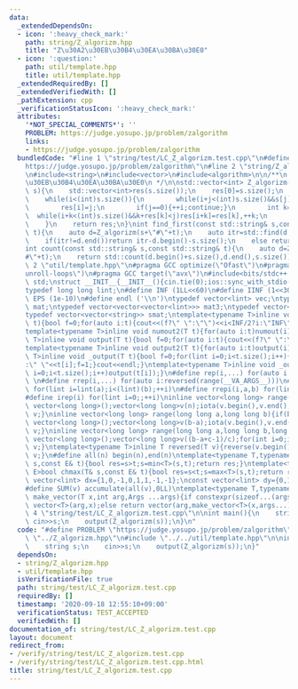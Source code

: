 ```yaml
---
data:
  _extendedDependsOn:
  - icon: ':heavy_check_mark:'
    path: string/Z_algorizm.hpp
    title: "Z\u30A2\u30EB\u30B4\u30EA\u30BA\u30E0"
  - icon: ':question:'
    path: util/template.hpp
    title: util/template.hpp
  _extendedRequiredBy: []
  _extendedVerifiedWith: []
  _pathExtension: cpp
  _verificationStatusIcon: ':heavy_check_mark:'
  attributes:
    '*NOT_SPECIAL_COMMENTS*': ''
    PROBLEM: https://judge.yosupo.jp/problem/zalgorithm
    links:
    - https://judge.yosupo.jp/problem/zalgorithm
  bundledCode: "#line 1 \"string/test/LC_Z_algorizm.test.cpp\"\n#define PROBLEM \"\
    https://judge.yosupo.jp/problem/zalgorithm\"\n#line 2 \"string/Z_algorizm.hpp\"\
    \n#include<string>\n#include<vector>\n#include<algorithm>\n\n/**\n * @brief Z\u30A2\
    \u30EB\u30B4\u30EA\u30BA\u30E0\n */\n\nstd::vector<int> Z_algorizm(const std::string&\
    \ s){\n    std::vector<int>res(s.size());\n    res[0]=s.size();\n    int i=1,j=0;\n\
    \    while(i<(int)s.size()){\n        while(i+j<(int)s.size()&&s[j]==s[i+j])++j;\n\
    \        res[i]=j;\n        if(j==0){++i;continue;}\n        int k=1;\n      \
    \  while(i+k<(int)s.size()&&k+res[k]<j)res[i+k]=res[k],++k;\n        i+=k;j-=k;\n\
    \    }\n    return res;\n}\nint find_first(const std::string& s,const std::string&\
    \ t){\n    auto d=Z_algorizm(s+\"#\"+t);\n    auto itr=std::find(d.begin()+s.size(),d.end(),s.size());\n\
    \    if(itr!=d.end())return itr-d.begin()-s.size();\n    else return -1;\n}\n\
    int count(const std::string& s,const std::string& t){\n    auto d=Z_algorizm(s+\"\
    #\"+t);\n    return std::count(d.begin()+s.size(),d.end(),s.size());\n}\n#line\
    \ 2 \"util/template.hpp\"\n#pragma GCC optimize(\"Ofast\")\n#pragma GCC optimize(\"\
    unroll-loops\")\n#pragma GCC target(\"avx\")\n#include<bits/stdc++.h>\nusing namespace\
    \ std;\nstruct __INIT__{__INIT__(){cin.tie(0);ios::sync_with_stdio(false);cout<<fixed<<setprecision(15);}}__INIT__;\n\
    typedef long long lint;\n#define INF (1LL<<60)\n#define IINF (1<<30)\n#define\
    \ EPS (1e-10)\n#define endl ('\\n')\ntypedef vector<lint> vec;\ntypedef vector<vector<lint>>\
    \ mat;\ntypedef vector<vector<vector<lint>>> mat3;\ntypedef vector<string> svec;\n\
    typedef vector<vector<string>> smat;\ntemplate<typename T>inline void numout(T\
    \ t){bool f=0;for(auto i:t){cout<<(f?\" \":\"\")<<i<INF/2?i:\"INF\";f=1;}cout<<endl;}\n\
    template<typename T>inline void numout2(T t){for(auto i:t)numout(i);}\ntemplate<typename\
    \ T>inline void output(T t){bool f=0;for(auto i:t){cout<<(f?\" \":\"\")<<i;f=1;}cout<<endl;}\n\
    template<typename T>inline void output2(T t){for(auto i:t)output(i);}\ntemplate<typename\
    \ T>inline void _output(T t){bool f=0;for(lint i=0;i<t.size();i++){cout<<f?\"\"\
    :\" \"<<t[i];f=1;}cout<<endl;}\ntemplate<typename T>inline void _output2(T t){for(lint\
    \ i=0;i<t.size();i++)output(t[i]);}\n#define rep(i,...) for(auto i:range(__VA_ARGS__))\
    \ \n#define rrep(i,...) for(auto i:reversed(range(__VA_ARGS__)))\n#define repi(i,a,b)\
    \ for(lint i=lint(a);i<(lint)(b);++i)\n#define rrepi(i,a,b) for(lint i=lint(b)-1;i>=lint(a);--i)\n\
    #define irep(i) for(lint i=0;;++i)\ninline vector<long long> range(long long n){if(n<=0)return\
    \ vector<long long>();vector<long long>v(n);iota(v.begin(),v.end(),0LL);return\
    \ v;}\ninline vector<long long> range(long long a,long long b){if(b<=a)return\
    \ vector<long long>();vector<long long>v(b-a);iota(v.begin(),v.end(),a);return\
    \ v;}\ninline vector<long long> range(long long a,long long b,long long c){if((b-a+c-1)/c<=0)return\
    \ vector<long long>();vector<long long>v((b-a+c-1)/c);for(int i=0;i<(int)v.size();++i)v[i]=i?v[i-1]+c:a;return\
    \ v;}\ntemplate<typename T>inline T reversed(T v){reverse(v.begin(),v.end());return\
    \ v;}\n#define all(n) begin(n),end(n)\ntemplate<typename T,typename E>bool chmin(T&\
    \ s,const E& t){bool res=s>t;s=min<T>(s,t);return res;}\ntemplate<typename T,typename\
    \ E>bool chmax(T& s,const E& t){bool res=s<t;s=max<T>(s,t);return res;}\nconst\
    \ vector<lint> dx={1,0,-1,0,1,1,-1,-1};\nconst vector<lint> dy={0,1,0,-1,1,-1,1,-1};\n\
    #define SUM(v) accumulate(all(v),0LL)\ntemplate<typename T,typename ...Args>auto\
    \ make_vector(T x,int arg,Args ...args){if constexpr(sizeof...(args)==0)return\
    \ vector<T>(arg,x);else return vector(arg,make_vector<T>(x,args...));}\n#line\
    \ 4 \"string/test/LC_Z_algorizm.test.cpp\"\n\nint main(){\n    string s;\n   \
    \ cin>>s;\n    output(Z_algorizm(s));\n}\n"
  code: "#define PROBLEM \"https://judge.yosupo.jp/problem/zalgorithm\"\n#include\
    \ \"../Z_algorizm.hpp\"\n#include \"../../util/template.hpp\"\n\nint main(){\n\
    \    string s;\n    cin>>s;\n    output(Z_algorizm(s));\n}"
  dependsOn:
  - string/Z_algorizm.hpp
  - util/template.hpp
  isVerificationFile: true
  path: string/test/LC_Z_algorizm.test.cpp
  requiredBy: []
  timestamp: '2020-09-18 12:55:10+09:00'
  verificationStatus: TEST_ACCEPTED
  verifiedWith: []
documentation_of: string/test/LC_Z_algorizm.test.cpp
layout: document
redirect_from:
- /verify/string/test/LC_Z_algorizm.test.cpp
- /verify/string/test/LC_Z_algorizm.test.cpp.html
title: string/test/LC_Z_algorizm.test.cpp
---
```

